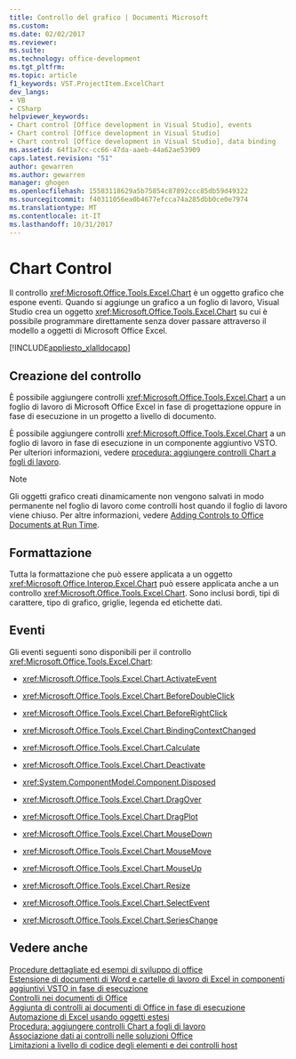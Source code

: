 ```yaml
---
title: Controllo del grafico | Documenti Microsoft
ms.custom: 
ms.date: 02/02/2017
ms.reviewer: 
ms.suite: 
ms.technology: office-development
ms.tgt_pltfrm: 
ms.topic: article
f1_keywords: VST.ProjectItem.ExcelChart
dev_langs:
- VB
- CSharp
helpviewer_keywords:
- Chart control [Office development in Visual Studio], events
- Chart control [Office development in Visual Studio]
- Chart control [Office development in Visual Studio], data binding
ms.assetid: 64f1a7cc-cc66-47da-aaeb-44a62ae53909
caps.latest.revision: "51"
author: gewarren
ms.author: gewarren
manager: ghogen
ms.openlocfilehash: 15583118629a5b75854c87892ccc85db59d49322
ms.sourcegitcommit: f40311056ea0b4677efcca74a285dbb0ce0e7974
ms.translationtype: MT
ms.contentlocale: it-IT
ms.lasthandoff: 10/31/2017
---
```

# <a name="chart-control"></a>Chart Control
  Il controllo <xref:Microsoft.Office.Tools.Excel.Chart> è un oggetto grafico che espone eventi. Quando si aggiunge un grafico a un foglio di lavoro, Visual Studio crea un oggetto <xref:Microsoft.Office.Tools.Excel.Chart> su cui è possibile programmare direttamente senza dover passare attraverso il modello a oggetti di Microsoft Office Excel.  
  
 [!INCLUDE[appliesto_xlalldocapp](../vsto/includes/appliesto-xlalldocapp-md.md)]  
  
## <a name="creating-the-control"></a>Creazione del controllo  
 È possibile aggiungere controlli <xref:Microsoft.Office.Tools.Excel.Chart> a un foglio di lavoro di Microsoft Office Excel in fase di progettazione oppure in fase di esecuzione in un progetto a livello di documento.  
  
 È possibile aggiungere controlli <xref:Microsoft.Office.Tools.Excel.Chart> a un foglio di lavoro in fase di esecuzione in un componente aggiuntivo VSTO. Per ulteriori informazioni, vedere [procedura: aggiungere controlli Chart a fogli di lavoro](../vsto/how-to-add-chart-controls-to-worksheets.md).  
  
> [!NOTE]  
>  Gli oggetti grafico creati dinamicamente non vengono salvati in modo permanente nel foglio di lavoro come controlli host quando il foglio di lavoro viene chiuso. Per altre informazioni, vedere [Adding Controls to Office Documents at Run Time](../vsto/adding-controls-to-office-documents-at-run-time.md).  
  
## <a name="formatting"></a>Formattazione  
 Tutta la formattazione che può essere applicata a un oggetto <xref:Microsoft.Office.Interop.Excel.Chart> può essere applicata anche a un controllo <xref:Microsoft.Office.Tools.Excel.Chart>. Sono inclusi bordi, tipi di carattere, tipo di grafico, griglie, legenda ed etichette dati.  
  
## <a name="events"></a>Eventi  
 Gli eventi seguenti sono disponibili per il controllo <xref:Microsoft.Office.Tools.Excel.Chart>:  
  
-   <xref:Microsoft.Office.Tools.Excel.Chart.ActivateEvent>  
  
-   <xref:Microsoft.Office.Tools.Excel.Chart.BeforeDoubleClick>  
  
-   <xref:Microsoft.Office.Tools.Excel.Chart.BeforeRightClick>  
  
-   <xref:Microsoft.Office.Tools.Excel.Chart.BindingContextChanged>  
  
-   <xref:Microsoft.Office.Tools.Excel.Chart.Calculate>  
  
-   <xref:Microsoft.Office.Tools.Excel.Chart.Deactivate>  
  
-   <xref:System.ComponentModel.Component.Disposed>  
  
-   <xref:Microsoft.Office.Tools.Excel.Chart.DragOver>  
  
-   <xref:Microsoft.Office.Tools.Excel.Chart.DragPlot>  
  
-   <xref:Microsoft.Office.Tools.Excel.Chart.MouseDown>  
  
-   <xref:Microsoft.Office.Tools.Excel.Chart.MouseMove>  
  
-   <xref:Microsoft.Office.Tools.Excel.Chart.MouseUp>  
  
-   <xref:Microsoft.Office.Tools.Excel.Chart.Resize>  
  
-   <xref:Microsoft.Office.Tools.Excel.Chart.SelectEvent>  
  
-   <xref:Microsoft.Office.Tools.Excel.Chart.SeriesChange>  
  
## <a name="see-also"></a>Vedere anche  
 [Procedure dettagliate ed esempi di sviluppo di office](../vsto/office-development-samples-and-walkthroughs.md)   
 [Estensione di documenti di Word e cartelle di lavoro di Excel in componenti aggiuntivi VSTO in fase di esecuzione](../vsto/extending-word-documents-and-excel-workbooks-in-vsto-add-ins-at-run-time.md)   
 [Controlli nei documenti di Office](../vsto/controls-on-office-documents.md)   
 [Aggiunta di controlli ai documenti di Office in fase di esecuzione](../vsto/adding-controls-to-office-documents-at-run-time.md)   
 [Automazione di Excel usando oggetti estesi](../vsto/automating-excel-by-using-extended-objects.md)   
 [Procedura: aggiungere controlli Chart a fogli di lavoro](../vsto/how-to-add-chart-controls-to-worksheets.md)   
 [Associazione dati ai controlli nelle soluzioni Office](../vsto/binding-data-to-controls-in-office-solutions.md)   
 [Limitazioni a livello di codice degli elementi e dei controlli host](../vsto/programmatic-limitations-of-host-items-and-host-controls.md)  
  
  